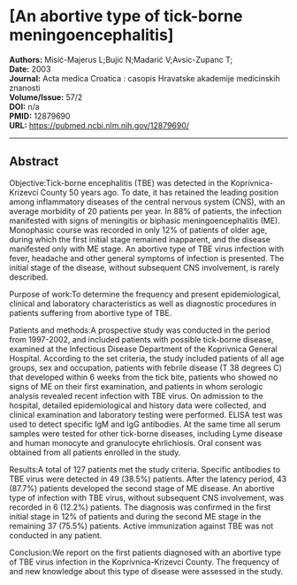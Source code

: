 # [An abortive type of tick-borne meningoencephalitis]

**Authors:** Misić-Majerus L;Bujić N;Madarić V;Avsic-Zupanc T;  
**Date:** 2003  
**Journal:** Acta medica Croatica : casopis Hravatske akademije medicinskih znanosti  
**Volume/Issue:** 57/2  
**DOI:** n/a  
**PMID:** 12879690  
**URL:** https://pubmed.ncbi.nlm.nih.gov/12879690/

---

## Abstract

Objective:Tick-borne encephalitis (TBE) was detected in the Koprivnica-Krizevci County 50 years ago. To date, it has retained the leading position among inflammatory diseases of the central nervous system (CNS), with an average morbidity of 20 patients per year. In 88% of patients, the infection manifested with signs of meningitis or biphasic meningoencephalitis (ME). Monophasic course was recorded in only 12% of patients of older age, during which the first initial stage remained inapparent, and the disease manifested only with ME stage. An abortive type of TBE virus infection with fever, headache and other general symptoms of infection is presented. The initial stage of the disease, without subsequent CNS involvement, is rarely described.

Purpose of work:To determine the frequency and present epidemiological, clinical and laboratory characteristics as well as diagnostic procedures in patients suffering from abortive type of TBE.

Patients and methods:A prospective study was conducted in the period from 1997-2002, and included patients with possible tick-borne disease, examined at the Infectious Disease Department of the Koprivnica General Hospital. According to the set criteria, the study included patients of all age groups, sex and occupation, patients with febrile disease (T 38 degrees C) that developed within 6 weeks from the tick bite, patients who showed no signs of ME on their first examination, and patients in whom serologic analysis revealed recent infection with TBE virus. On admission to the hospital, detailed epidemiological and history data were collected, and clinical examination and laboratory testing were performed. ELISA test was used to detect specific IgM and IgG antibodies. At the same time all serum samples were tested for other tick-borne diseases, including Lyme disease and human monocyte and granulocyte ehrlichiosis. Oral consent was obtained from all patients enrolled in the study.

Results:A total of 127 patients met the study criteria. Specific antibodies to TBE virus were detected in 49 (38.5%) patients. After the latency period, 43 (87.7%) patients developed the second stage of ME disease. An abortive type of infection with TBE virus, without subsequent CNS involvement, was recorded in 6 (12.2%) patients. The diagnosis was confirmed in the first initial stage in 12% of patients and during the second ME stage in the remaining 37 (75.5%) patients. Active immunization against TBE was not conducted in any patient.

Conclusion:We report on the first patients diagnosed with an abortive type of TBE virus infection in the Koprivnica-Krizevci County. The frequency of and new knowledge about this type of disease were assessed in the study.
